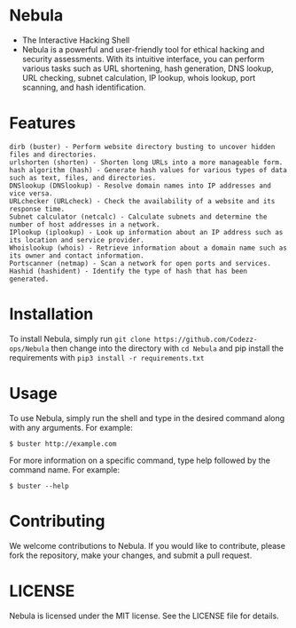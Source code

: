 # Nebula 

  - The Interactive Hacking Shell
  - Nebula is a powerful and user-friendly tool for ethical hacking and security assessments. With its intuitive interface, you can perform various tasks such as URL shortening, hash generation, DNS lookup, URL checking, subnet calculation, IP lookup, whois lookup, port scanning, and hash identification.

# Features
```
dirb (buster) - Perform website directory busting to uncover hidden files and directories.
urlshorten (shorten) - Shorten long URLs into a more manageable form.
hash algorithm (hash) - Generate hash values for various types of data such as text, files, and directories.
DNSlookup (DNSlookup) - Resolve domain names into IP addresses and vice versa.
URLchecker (URLcheck) - Check the availability of a website and its response time.
Subnet calculator (netcalc) - Calculate subnets and determine the number of host addresses in a network.
IPlookup (iplookup) - Look up information about an IP address such as its location and service provider.
Whoislookup (whois) - Retrieve information about a domain name such as its owner and contact information.
Portscanner (netmap) - Scan a network for open ports and services.
Hashid (hashident) - Identify the type of hash that has been generated.
```
# Installation

To install Nebula, simply run `git clone https://github.com/Codezz-ops/Nebula` then change into the directory with `cd Nebula` and pip install the requirements with `pip3 install -r requirements.txt`  

# Usage

To use Nebula, simply run the shell and type in the desired command along with any arguments. For example:
```  
$ buster http://example.com
```  
For more information on a specific command, type help followed by the command name. For example:
```    
$ buster --help
```
# Contributing
 
We welcome contributions to Nebula. If you would like to contribute, please fork the repository, make your changes, and submit a pull request.

# LICENSE

Nebula is licensed under the MIT license. See the LICENSE file for details.
